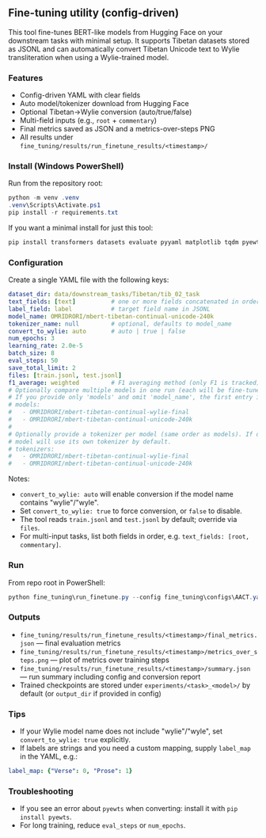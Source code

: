 ## Fine-tuning utility (config-driven)

This tool fine-tunes BERT-like models from Hugging Face on your downstream tasks with minimal setup. It supports Tibetan datasets stored as JSONL and can automatically convert Tibetan Unicode text to Wylie transliteration when using a Wylie-trained model.

### Features
- Config-driven YAML with clear fields
- Auto model/tokenizer download from Hugging Face
- Optional Tibetan→Wylie conversion (auto/true/false)
- Multi-field inputs (e.g., `root` + `commentary`)
- Final metrics saved as JSON and a metrics-over-steps PNG
- All results under `fine_tuning/results/run_finetune_results/<timestamp>/`

### Install (Windows PowerShell)
Run from the repository root:

```powershell
python -m venv .venv
.venv\Scripts\Activate.ps1
pip install -r requirements.txt
```

If you want a minimal install for just this tool:
```powershell
pip install transformers datasets evaluate pyyaml matplotlib tqdm pyewts
```

### Configuration
Create a single YAML file with the following keys:

```yaml
dataset_dir: data/downstream_tasks/Tibetan/tib_02_task
text_fields: [text]          # one or more fields concatenated in order
label_field: label           # target field name in JSONL
model_name: OMRIDRORI/mbert-tibetan-continual-unicode-240k
tokenizer_name: null         # optional, defaults to model_name
convert_to_wylie: auto       # auto | true | false
num_epochs: 3
learning_rate: 2.0e-5
batch_size: 8
eval_steps: 50
save_total_limit: 2
files: [train.jsonl, test.jsonl]
f1_average: weighted         # F1 averaging method (only F1 is tracked)
# Optionally compare multiple models in one run (each will be fine-tuned).
# If you provide only 'models' and omit 'model_name', the first entry is used by default.
# models:
#   - OMRIDRORI/mbert-tibetan-continual-wylie-final
#   - OMRIDRORI/mbert-tibetan-continual-unicode-240k
#
# Optionally provide a tokenizer per model (same order as models). If omitted, each
# model will use its own tokenizer by default.
# tokenizers:
#   - OMRIDRORI/mbert-tibetan-continual-wylie-final
#   - OMRIDRORI/mbert-tibetan-continual-unicode-240k
```

Notes:
- `convert_to_wylie: auto` will enable conversion if the model name contains "wylie"/"wyle".
- Set `convert_to_wylie: true` to force conversion, or `false` to disable.
- The tool reads `train.jsonl` and `test.jsonl` by default; override via `files`.
- For multi-input tasks, list both fields in order, e.g. `text_fields: [root, commentary]`.

### Run
From repo root in PowerShell:

```powershell
python fine_tuning\run_finetune.py --config fine_tuning\configs\AACT.yaml
```

### Outputs
- `fine_tuning/results/run_finetune_results/<timestamp>/final_metrics.json` — final evaluation metrics
- `fine_tuning/results/run_finetune_results/<timestamp>/metrics_over_steps.png` — plot of metrics over training steps
- `fine_tuning/results/run_finetune_results/<timestamp>/summary.json` — run summary including config and conversion report
- Trained checkpoints are stored under `experiments/<task>_<model>/` by default (or `output_dir` if provided in config)

### Tips
- If your Wylie model name does not include "wylie"/"wyle", set `convert_to_wylie: true` explicitly.
- If labels are strings and you need a custom mapping, supply `label_map` in the YAML, e.g.:

```yaml
label_map: {"Verse": 0, "Prose": 1}
```

### Troubleshooting
- If you see an error about `pyewts` when converting: install it with `pip install pyewts`.
- For long training, reduce `eval_steps` or `num_epochs`.


